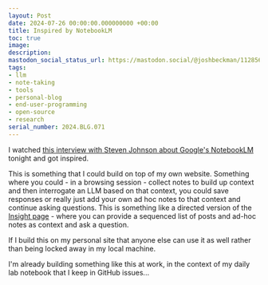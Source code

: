 ```yaml
---
layout: Post
date: 2024-07-26 00:00:00.000000000 +00:00
title: Inspired by NotebookLM
toc: true
image:
description:
mastodon_social_status_url: https://mastodon.social/@joshbeckman/112856881789709786
tags:
- llm
- note-taking
- tools
- personal-blog
- end-user-programming
- open-source
- research
serial_number: 2024.BLG.071
---
```

I watched [this interview with Steven Johnson about Google's NotebookLM](https://www.youtube.com/watch?v=8fiiWhma-iA) tonight and got inspired. 

This is something that I could build on top of my own website. Something where you could - in a browsing session - collect notes to build up context and then interrogate an LLM based on that context, you could save responses or really just add your own ad hoc notes to that context and continue asking questions. This is something like a directed version of the [Insight page](/insight) - where you can provide a sequenced list of posts and ad-hoc notes as context and ask a question.

If I build this on my personal site that anyone else can use it as well rather than being locked away in my local machine.

I'm already building something like this at work, in the context of my daily lab notebook that I keep in GitHub issues...
